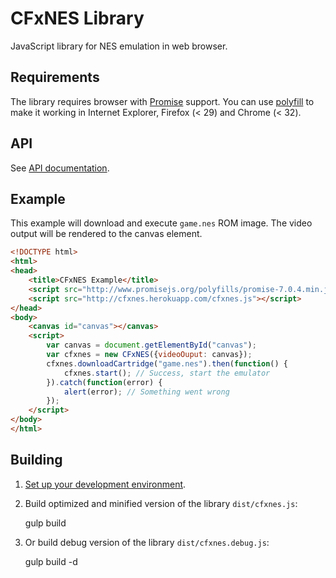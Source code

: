# CFxNES Library

JavaScript library for NES emulation in web browser.

## Requirements

The library requires browser with [Promise](https://promisesaplus.com/) support.
You can use [polyfill](https://www.promisejs.org/polyfills/promise-7.0.4.min.js)
to make it working in Internet Explorer, Firefox (< 29) and Chrome (< 32).

## API

See [API documentation](docs/api.md).

## Example

This example will download and execute `game.nes` ROM image. 
The video output will be rendered to the canvas element.

``` html
<!DOCTYPE html>
<html>
<head>
    <title>CFxNES Example</title>
    <script src="http://www.promisejs.org/polyfills/promise-7.0.4.min.js"></script>
    <script src="http://cfxnes.herokuapp.com/cfxnes.js"></script>
</head>
<body>
    <canvas id="canvas"></canvas>
    <script>
        var canvas = document.getElementById("canvas");
        var cfxnes = new CFxNES({videoOuput: canvas});
        cfxnes.downloadCartridge("game.nes").then(function() {
            cfxnes.start(); // Success, start the emulator
        }).catch(function(error) {
            alert(error); // Something went wrong
        });
    </script>
</body>
</html>
```

## Building

1) [Set up your development environment](../docs/dev-environment.md).

2) Build optimized and minified version of the library `dist/cfxnes.js`:

    gulp build

3) Or build debug version of the library `dist/cfxnes.debug.js`:

    gulp build -d
